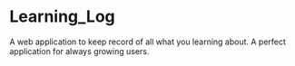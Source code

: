 # Learning_Log

A web application to keep record of all what you learning about. A perfect application for always growing users.
